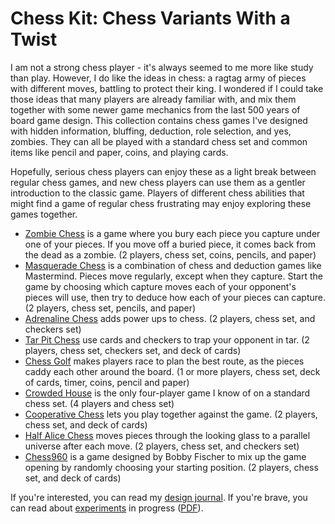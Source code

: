 # Chess Kit: Chess Variants With a Twist

I am not a strong chess player - it's always seemed to me more like study than
play. However, I do like the ideas in chess: a ragtag army of pieces with
different moves, battling to protect their king. I wondered if I could take
those ideas that many players are already familiar with, and mix them together
with some newer game mechanics from the last 500 years of board game design.
This collection contains chess games I've designed with hidden information,
bluffing, deduction, role selection, and yes, zombies. They can all be played
with a standard chess set and common items like pencil and paper, coins, and
playing cards.

Hopefully, serious chess players can enjoy these as a light break between
regular chess games, and new chess players can use them as a gentler
introduction to the classic game. Players of different chess abilities that
might find a game of regular chess frustrating may enjoy exploring these games
together.

* [Zombie Chess][zombie-chess] is a game where you bury each piece you
    capture under one of your pieces. If you move off a buried piece, it
    comes back from the dead as a zombie. (2 players, chess set, coins,
    pencils, and paper)
* [Masquerade Chess][masquerade-chess] is a combination of chess and
    deduction games like Mastermind. Pieces move regularly, except when
    they capture. Start the game by choosing which capture moves each of
    your opponent's pieces will use, then try to deduce how each of your
    pieces can capture. (2 players, chess set, pencils, and paper)
* [Adrenaline Chess][adrenaline-chess] adds power ups to chess. (2
    players, chess set, and checkers set)
* [Tar Pit Chess][tar-pit-chess] use cards and checkers to trap your
    opponent in tar. (2 players, chess set, checkers set, and deck of
    cards)
* [Chess Golf][chess-golf] makes players race to plan the best route,
    as the pieces caddy each other around the board. (1 or more players,
    chess set, deck of cards, timer, coins, pencil and paper)
* [Crowded House][crowded-house] is the only four-player game I know
    of on a standard chess set. (4 players and chess set)
* [Cooperative Chess][cooperative-chess] lets you play together
    against the game. (2 players, chess set, and deck of cards)
* [Half Alice Chess][half-alice-chess] moves pieces through the
    looking glass to a parallel universe after each move. (2 players,
    chess set, and checkers set)
* [Chess960][chess960] is a game designed by Bobby Fischer to mix up
    the game opening by randomly choosing your starting position. (2
    players, chess set, and deck of cards)

[zombie-chess]: https://donkirkby.github.io/chess-kit/rules.html#zombie-chess
[masquerade-chess]: https://donkirkby.github.io/chess-kit/rules.html#masquerade-chess
[adrenaline-chess]: https://donkirkby.github.io/chess-kit/rules.html#adrenaline-chess
[tar-pit-chess]: https://donkirkby.github.io/chess-kit/rules.html#tar-pit-chess
[chess-golf]: https://donkirkby.github.io/chess-kit/rules.html#chess-golf
[crowded-house]: https://donkirkby.github.io/chess-kit/rules.html#crowded-house
[cooperative-chess]: https://donkirkby.github.io/chess-kit/rules.html#cooperative-chess
[half-alice-chess]: https://donkirkby.github.io/chess-kit/rules.html#half-alice-chess
[chess960]: https://donkirkby.github.io/chess-kit/rules.html#chess960

If you're interested, you can read my [design journal]. If you're brave, you can
read about [experiments] in progress ([PDF]).

[design journal]: https://donkirkby.github.io/chess-kit/journal/
[experiments]: https://donkirkby.github.io/chess-kit/new_rules.html
[PDF]: https://donkirkby.github.io/chess-kit/new_rules.pdf
